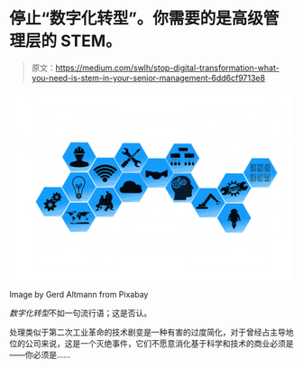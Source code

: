 # 停止“数字化转型”。你需要的是高级管理层的 STEM。

> 原文：<https://medium.com/swlh/stop-digital-transformation-what-you-need-is-stem-in-your-senior-management-6dd6cf9713e8>

![](img/164ff2b5cfec44b174fc6079f343bf37.png)

Image by Gerd Altmann from Pixabay

*数字化转型*不如一句流行语；这是否认。

处理类似于第二次工业革命的技术剧变是一种有害的过度简化，对于曾经占主导地位的公司来说，这是一个灭绝事件，它们不愿意消化基于科学和技术的商业必须是——你必须是……